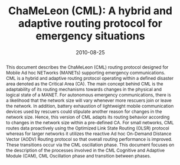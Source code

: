 ---
title: "ChaMeLeon (CML): A hybrid and adaptive routing protocol for emergency situations"
abstract: " This document describes the ChaMeLeon (CML) routing protocol designed for Mobile Ad hoc NETworks (MANETs) supporting emergency communications. CML is a hybrid and adaptive routing protocol operating within a defined disaster area denoted as the Critical Area (CA). The main concept behind CML is the adaptability of its routing mechanisms towards changes in the physical and logical state of a MANET. For autonomous emergency communications, there is a likelihood that the network size will vary whenever more rescuers join or leave the network. In addition, battery exhaustion of lightweight mobile communication devices used by rescuers could stipulate another reason for changes in the network size. Hence, this version of CML adapts its routing behavior according to changes in the network size within a pre-defined CA. For small networks, CML routes data proactively using the Optimized Link State Routing (OLSR) protocol whereas for larger networks it utilizes the reactive Ad hoc On-Demand Distance Vector (AODV) Routing protocol so that overall routing performance is improved. These transitions occur via the CML oscillation phase. This document focuses on the description of the processes involved in the CML Cognitive and Adaptive Module (CAM), CML Oscillation phase and transition between phases."
collection: publications
permalink: /publication/ramrekha2010chameleon
date: 2010-08-25
venue: 'IETF MANET Working Group'
paperurl: '/files/pdf/papers/ramrekha2010chameleon.pdf'
link: 'https://tools.ietf.org/html/draft-ramrekha-manet-cml-01"'
citation: 'Tipu Arvind Ramrekha, Emmanouil Panaousis, Christos Politis (2010). 
  &quot;ChaMeLeon (CML): A hybrid and adaptive routing protocol for emergency situations.&quot;
  <i>IETF MANET Working Group</i>.'
---